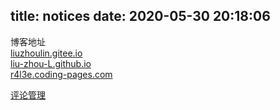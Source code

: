 title: notices
date: 2020-05-30 20:18:06
---
博客地址  
[liuzhoulin.gitee.io](https://liuzhoulin.gitee.io/)  
[liu-zhou-L.github.io](https://liu-zhou-l.github.io/)  
[r4l3e.coding-pages.com](https://vr4l3e.coding-pages.com/)

[评论管理](https://liuzhoulin.avosapps.us/)